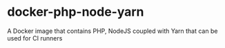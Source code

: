 # docker-php-node-yarn
A Docker image that contains PHP, NodeJS coupled with Yarn that can be used for CI runners
